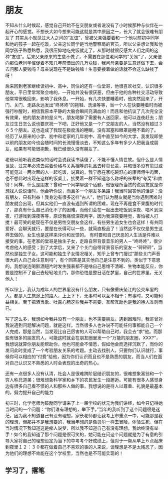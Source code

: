 # 朋友
不知从什么时候起，感觉自己开始不在交朋友或者说没有了小时候那种与伙伴在一起开心的感觉。不想长大如今想来可能这就是其中原因之一，长大了就会很难有朋友了
其实从小就见过大人之间的“友谊”，曾被父亲强要着和一个他以前初中同学和他的孩子一起在吃饭，父亲这位同学是当地警察局的官员，所以父亲想让我和他同学孩子熟悉熟悉，我很压抑地吃完饭就走了，从那时就很反感大人们之间的这种“友谊”。后来父亲原来的生意不做了，不需要在那位老同学的”关照“了，父亲便向那位老同学催促着不知几年前借出的几万块钱，我问母亲要是生意还做下去，会去问那人要钱吗？母亲说现在不是缺钱嘛！生意要接着做的话就不会这么缺钱了呀！

后来回到老家继续读初中、高中，同住的还有一位堂哥，他很喜欢社交，认识很多朋友，平日里常常聚会啥的，一开始并没有很厌恶，但由于他的各种社交活动导致他常常很晚回来，影响了我休息。一开始，有几次快要睡着时，他突然回来了，开门、关门、走路永远发出”咚咚咚“的拖鞋、洗澡等等，当一个人在快要睡着时而被强行吵醒时，相信我原本平静的大脑会瞬间充满血的！而且和他抗议了几次完全没有效果，他的朋友讲的是义气，朋友喝醉了需要有人送回家，他可以连夜赶去；朋友过生日怎么说也要庆祝一下吧，正好他又是一个广交朋友的人，当然没有超过３６５个朋友。这也造成了我现在极度浅的睡眠，没有耳塞和眼罩是睡不着的了。
经历了从原来的小学、初中和老家的几年初中、高中直至如今的大学，我发现即使以前的朋友如今也会随时间的长流慢慢淡去，不知这么多年有多少人把我当成朋友，如果有可能很抱歉，我已经很久没有朋友了。

老爸以前听我说类似的话时会说我读书读傻了，不能不懂人情世故。但什么是人情世故，过完年必须去买着价格与关系相等的礼品去拜见长辈，并和很多没有见过或可能见过一两次面的人一起吃饭，说真的，我宁愿在家吃碗舒心的康师傅牛肉面，也不想此时出现在这样的饭桌上，接受着一群不知道怎么称呼的长辈的“夸奖”和款待！同样，什么是朋友？曾和一个同学聊这个话题，他很理所当然的说朋友就是你想找人说说话时，他会听你说，而且多一个朋友多条路！我当时回答他的话是：没有朋友，只有利益！我身边有很多这样“古人”，他们认为朋友就是当你遇到困难时朋友就会出现，但其实他们一直没有遇到所谓的困难，现在不再是食不果腹的时代了，那真有什么自己消化不了的困难，而他们会在一起出去吃饭到深夜、唱Ｋ到深夜、打游戏到深夜等等，原谅我痛恨深夜两字，因为我深夜要睡觉，害怕被人打搅！最可笑的是现在不仅是男性交朋友会这样，有些男生追女生也会这样！有共同爱好、会聊天就行，要是在长得可以一些，就简直极品了！当然这不仅仅是男生这样去做的，女生也是这样来评价和反馈的。
有时要和自己厌恶的人生活是件难以接受的事，在老家的堂哥是独生子女，走路自带背景音乐的男人－“咚咚咚”，很少考虑他人的感受；到了大学后，又来了个关门自带背景音乐的室友－“砰砰砰”，当然也是独生子女。这可能和独生子女情况相关，知乎上曾专门搜过“那些关门声音很大的人自己会注意到吗”，有个回答是其实他自己是注意不到的，类似于下意思的。我想说连喝醉酒短片时发生强暴都不是啥自己思维不清晰、生物本能反应，你要是控制不了自己去轻轻地关门，那你恐怕是整日活在梦里，自己的世界里，无关他人！

所以综上，我认为成年人的世界里没有什么朋友，只有像重庆坠江的公交车里的人。都是人生旅途上的路人，上上下下，无事时可以互不相干；有事时，又可能利益相关。至于把酒当歌、吐露心肠这些我并不需要，互帮互助也是我的待人准则而已。

写了这么多，我想如今我并没有一个朋友，也不需要朋友。遇到困难时，我哥曾对我说遇到问题解决问题，就是这样。当然很多人也许说不可能任何事都能自己一个人完成，那是当然，当发现比自己厉害的人可以帮助自己时，我会去“求”他。而那些有很多的朋友的人，可能这时就会在朋友圈里发一个“万能的朋友圈，XXX?”，我想说就算你朋友能帮助你，他也可能会不情愿，假如他会而选择沉默了，而你的发问此时变成了一个考验朋友关系的考题。主动去找别人，只要你们认识就行，事候你可以相应的“付费”给他，因为你们认识而且也不是熟悉的朋友，而当人们在面对自己认识又不熟悉的人时会表现的出奇的热心。

还有一点很多人没有认清，社会人是很难跨阶层结识朋友的，很难想象富翁和一个穷人称兄道弟；很难想象科学家和乡下的农民发生一段邂逅。可能有很多人感觉身边有很多自己看不惯的人和那些人做的事，我想说的是待人以尊重、礼貌是最基本的，努力提升自己的能力

初三时，化学老师为鼓励同学请来了上一届学校的状元为我们讲经，如今只记得她当时问的一个问题：“你们谁有理想的，举下手。”当年的我听到了这个问题很是迷茫，因为我不知道自己有没有理想，家长老师都让我考上市重点一中，可能那是我的理想，但那并不是我想要的，我当年想的是像贝尔一样去冒险，体验生死，但在当时情况下我知道这是痴人说梦，所以我不知道自己有没有理想，我始终没有举手！如今的我知道了那个问题是很可笑的，她可能在问这个问题就是为了有意的引导大家将自己的理想设定为当下的中考考个好成绩上，但对于一帮从早上６点起床到夜里１２：３０都在做着自己不喜欢的事的人来说，谈理想是不是太残忍了，因为他们的理想不肯能在这个学校里，当然也是不可能实现的！

## 学习了，撂笔
